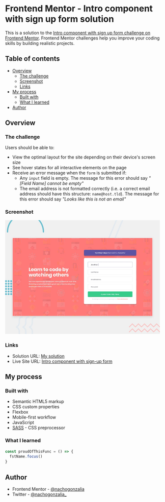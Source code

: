 # Frontend Mentor - Intro component with sign up form solution

This is a solution to the [Intro component with sign up form challenge on Frontend Mentor](https://www.frontendmentor.io/challenges/intro-component-with-signup-form-5cf91bd49edda32581d28fd1). Frontend Mentor challenges help you improve your coding skills by building realistic projects. 

## Table of contents

- [Overview](#overview)
  - [The challenge](#the-challenge)
  - [Screenshot](#screenshot)
  - [Links](#links)
- [My process](#my-process)
  - [Built with](#built-with)
  - [What I learned](#what-i-learned)
- [Author](#author)

## Overview

### The challenge

Users should be able to:

- View the optimal layout for the site depending on their device's screen size
- See hover states for all interactive elements on the page
- Receive an error message when the `form` is submitted if:
  - Any `input` field is empty. The message for this error should say *"[Field Name] cannot be empty"*
  - The email address is not formatted correctly (i.e. a correct email address should have this structure: `name@host.tld`). The message for this error should say *"Looks like this is not an email"*

### Screenshot

![](./screenshot.jpg)

### Links

- Solution URL: [My solution](https://www.frontendmentor.io/solutions/intro-component-with-signup-form-xmGorS7QVA)
- Live Site URL: [Intro component with sign-up form
](https://codepen.io/nachogonzalia/pen/gOvVmpz)

## My process

### Built with

- Semantic HTML5 markup
- CSS custom properties
- Flexbox
- Mobile-first workflow
- JavaScript
- [SASS](https://sass-lang.com/) - CSS preprocessor

### What I learned

```js
const proudOfThisFunc = () => {
  fstName.focus()
}
```

## Author

- Frontend Mentor - [@nachogonzalia](https://www.frontendmentor.io/profile/nachogonzalia)
- Twitter - [@nachogonzalia_](https://www.twitter.com/nachogonzalia_)
